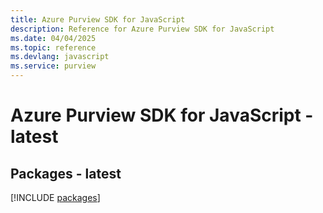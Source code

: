 ```yaml
---
title: Azure Purview SDK for JavaScript
description: Reference for Azure Purview SDK for JavaScript
ms.date: 04/04/2025
ms.topic: reference
ms.devlang: javascript
ms.service: purview
---
```

# Azure Purview SDK for JavaScript - latest
## Packages - latest
[!INCLUDE [packages](purview-index.md)]